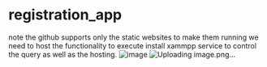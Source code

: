 # registration_app


note the github supports only the static websites to make them running we need to host the functionality
to execute install xammpp service to control the query as well as the hosting.
![image](https://github.com/user-attachments/assets/40925c86-bde2-4883-beb2-1342f602dd3a)
![Uploading image.png…]()

